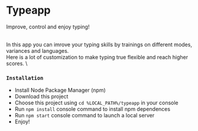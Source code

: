 # Typeapp
Improve, control and enjoy typing! <br><br>

In this app you can imrove your typing skills by trainings on different modes, variances and languages. \
Here is a lot of customization to make typing true flexible and reach higher scores. \


### `Installation`
* Install Node Package Manager (npm)
* Download this project
* Choose this project using `cd %LOCAL_PATH%/typeapp` in your console
* Run `npm install` console command to install npm dependences
* Run `npm start` console command to launch a local server
* Enjoy!
